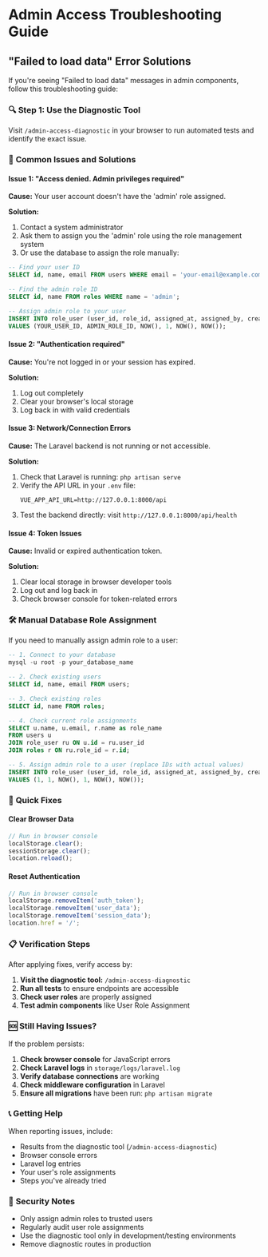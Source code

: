 # Admin Access Troubleshooting Guide

## "Failed to load data" Error Solutions

If you're seeing "Failed to load data" messages in admin components, follow this troubleshooting guide:

### 🔍 **Step 1: Use the Diagnostic Tool**

Visit `/admin-access-diagnostic` in your browser to run automated tests and identify the exact issue.

### 🚨 **Common Issues and Solutions**

#### **Issue 1: "Access denied. Admin privileges required"**
**Cause:** Your user account doesn't have the 'admin' role assigned.

**Solution:**
1. Contact a system administrator
2. Ask them to assign you the 'admin' role using the role management system
3. Or use the database to assign the role manually:

```sql
-- Find your user ID
SELECT id, name, email FROM users WHERE email = 'your-email@example.com';

-- Find the admin role ID
SELECT id, name FROM roles WHERE name = 'admin';

-- Assign admin role to your user
INSERT INTO role_user (user_id, role_id, assigned_at, assigned_by, created_at, updated_at) 
VALUES (YOUR_USER_ID, ADMIN_ROLE_ID, NOW(), 1, NOW(), NOW());
```

#### **Issue 2: "Authentication required"**
**Cause:** You're not logged in or your session has expired.

**Solution:**
1. Log out completely
2. Clear your browser's local storage
3. Log back in with valid credentials

#### **Issue 3: Network/Connection Errors**
**Cause:** The Laravel backend is not running or not accessible.

**Solution:**
1. Check that Laravel is running: `php artisan serve`
2. Verify the API URL in your `.env` file:
   ```
   VUE_APP_API_URL=http://127.0.0.1:8000/api
   ```
3. Test the backend directly: visit `http://127.0.0.1:8000/api/health`

#### **Issue 4: Token Issues**
**Cause:** Invalid or expired authentication token.

**Solution:**
1. Clear local storage in browser developer tools
2. Log out and log back in
3. Check browser console for token-related errors

### 🛠️ **Manual Database Role Assignment**

If you need to manually assign admin role to a user:

```sql
-- 1. Connect to your database
mysql -u root -p your_database_name

-- 2. Check existing users
SELECT id, name, email FROM users;

-- 3. Check existing roles
SELECT id, name FROM roles;

-- 4. Check current role assignments
SELECT u.name, u.email, r.name as role_name 
FROM users u 
JOIN role_user ru ON u.id = ru.user_id 
JOIN roles r ON ru.role_id = r.id;

-- 5. Assign admin role to a user (replace IDs with actual values)
INSERT INTO role_user (user_id, role_id, assigned_at, assigned_by, created_at, updated_at) 
VALUES (1, 1, NOW(), 1, NOW(), NOW());
```

### 🔧 **Quick Fixes**

#### **Clear Browser Data**
```javascript
// Run in browser console
localStorage.clear();
sessionStorage.clear();
location.reload();
```

#### **Reset Authentication**
```javascript
// Run in browser console
localStorage.removeItem('auth_token');
localStorage.removeItem('user_data');
localStorage.removeItem('session_data');
location.href = '/';
```

### 📋 **Verification Steps**

After applying fixes, verify access by:

1. **Visit the diagnostic tool:** `/admin-access-diagnostic`
2. **Run all tests** to ensure endpoints are accessible
3. **Check user roles** are properly assigned
4. **Test admin components** like User Role Assignment

### 🆘 **Still Having Issues?**

If the problem persists:

1. **Check browser console** for JavaScript errors
2. **Check Laravel logs** in `storage/logs/laravel.log`
3. **Verify database connections** are working
4. **Check middleware configuration** in Laravel
5. **Ensure all migrations** have been run: `php artisan migrate`

### 📞 **Getting Help**

When reporting issues, include:

- Results from the diagnostic tool (`/admin-access-diagnostic`)
- Browser console errors
- Laravel log entries
- Your user's role assignments
- Steps you've already tried

### 🔐 **Security Notes**

- Only assign admin roles to trusted users
- Regularly audit user role assignments
- Use the diagnostic tool only in development/testing environments
- Remove diagnostic routes in production